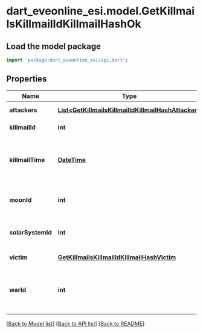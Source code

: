 # dart_eveonline_esi.model.GetKillmailsKillmailIdKillmailHashOk

## Load the model package
```dart
import 'package:dart_eveonline_esi/api.dart';
```

## Properties
Name | Type | Description | Notes
------------ | ------------- | ------------- | -------------
**attackers** | [**List&lt;GetKillmailsKillmailIdKillmailHashAttacker&gt;**](GetKillmailsKillmailIdKillmailHashAttacker.md) | attackers array | [default to []]
**killmailId** | **int** | ID of the killmail | [default to null]
**killmailTime** | [**DateTime**](DateTime.md) | Time that the victim was killed and the killmail generated  | [default to null]
**moonId** | **int** | Moon if the kill took place at one | [optional] [default to null]
**solarSystemId** | **int** | Solar system that the kill took place in  | [default to null]
**victim** | [**GetKillmailsKillmailIdKillmailHashVictim**](GetKillmailsKillmailIdKillmailHashVictim.md) |  | [default to null]
**warId** | **int** | War if the killmail is generated in relation to an official war  | [optional] [default to null]

[[Back to Model list]](../README.md#documentation-for-models) [[Back to API list]](../README.md#documentation-for-api-endpoints) [[Back to README]](../README.md)


